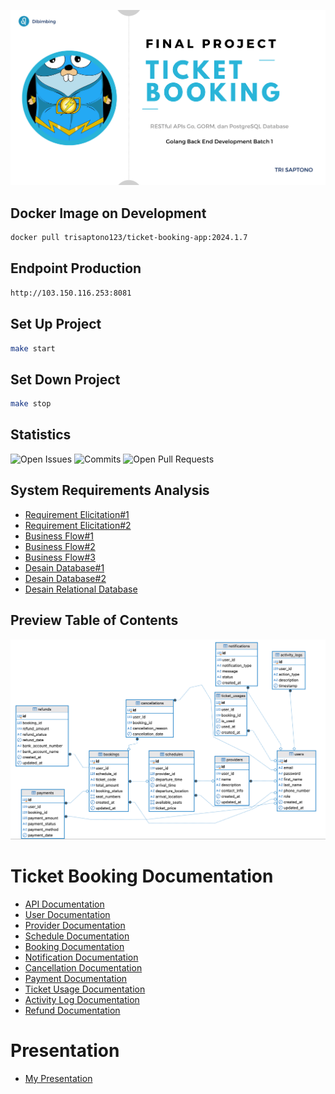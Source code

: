 ![Cover](https://raw.githubusercontent.com/Junx27/ticket-booking/87-final-documentation/doc/assets/cover.png)

## Docker Image on Development

```bash
docker pull trisaptono123/ticket-booking-app:2024.1.7
```

## Endpoint Production

```bash
http://103.150.116.253:8081
```

## Set Up Project

```bash
make start
```

## Set Down Project

```bash
make stop
```

## Statistics

<p>
  <img src="https://img.shields.io/github/issues/Junx27/ticket-booking.svg" alt="Open Issues">
  <img src="https://img.shields.io/github/commit-activity/m/Junx27/ticket-booking.svg" alt="Commits">
  <img src="https://img.shields.io/github/issues-pr/Junx27/ticket-booking.svg" alt="Open Pull Requests">
</p>

## System Requirements Analysis

- [Requirement Elicitation#1](https://docs.google.com/document/u/0/d/1uWEUDD5RCThhmIXDOjS9lceEy1u1FqWsIgRy-94cVnk/edit)
- [Requirement Elicitation#2](https://docs.google.com/document/u/0/d/1vMzj3TpQ9t8J-C_U45QRpiuilNgUlA47Ws19bHJQfVI/edit)
- [Business Flow#1](https://docs.google.com/document/u/0/d/1Yf94DWJSBakk6pYWZcUSEPjiJT_3njH5_dndVgDC97E/edit)
- [Business Flow#2](https://docs.google.com/document/u/0/d/1eofdyvqhPa1HgASQvBZdIKj1t3OSrI9PwaYiZL5xXyE/edit)
- [Business Flow#3](https://docs.google.com/document/u/0/d/14U06q5POCDo7fjXwouKsmJwC0feidf2kIcWxaPWqLRk/edit)
- [Desain Database#1](https://docs.google.com/document/u/0/d/19aTUEGYf81poYvdAuC-A1x9JU3nJEg5k0gHiqYcLhvs/edit)
- [Desain Database#2](https://docs.google.com/document/u/0/d/10JtjzfqHlNchirLqUX8n8sW3Fp1fJWKV9H-dcrmU46M/edit)
- [Desain Relational Database](https://dbdiagram.io/d/6774acea5406798ef7057c12)

## Preview Table of Contents

![Desain Database Relational](https://raw.githubusercontent.com/Junx27/ticket-booking/87-final-documentation/doc/assets/final-erd.png)

# Ticket Booking Documentation

- [API Documentation](https://documenter.getpostman.com/view/26920342/2sAYQZGXJf)
- [User Documentation](doc/user.md)
- [Provider Documentation](doc/provider.md)
- [Schedule Documentation](doc/schedule.md)
- [Booking Documentation](doc/booking.md)
- [Notification Documentation](doc/notification.md)
- [Cancellation Documentation](doc/cancellation.md)
- [Payment Documentation](doc/payment.md)
- [Ticket Usage Documentation](doc/ticket-usage.md)
- [Activity Log Documentation](doc/activity-log.md)
- [Refund Documentation](doc/refund.md)

# Presentation

- [My Presentation](https://www.canva.com/design/DAGcXl4eM8w/-XCzgTYO7RvkFcc50UKDUg/edit?utm_content=DAGcXl4eM8w&utm_campaign=designshare&utm_medium=link2&utm_source=sharebutton)
